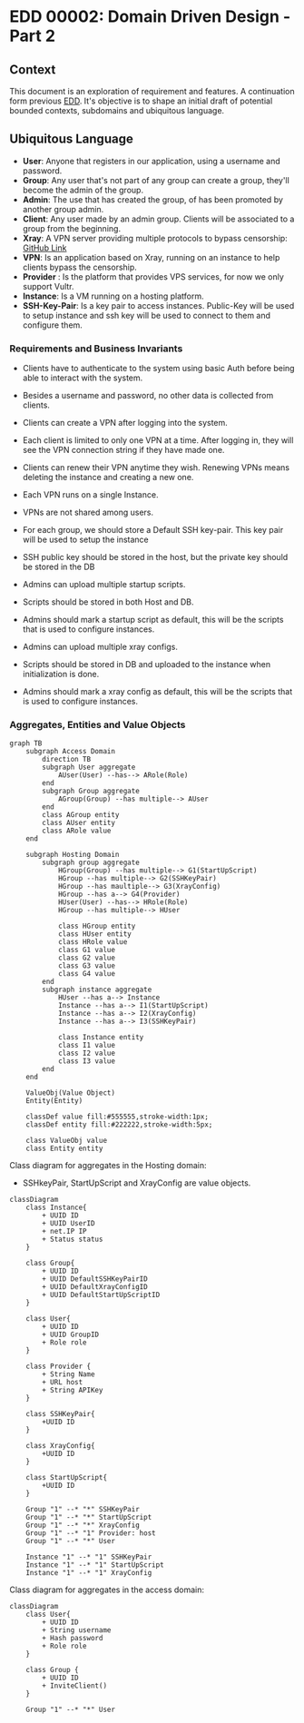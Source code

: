 # EDD 00002: Domain Driven Design - Part 2

## Context

This document is an exploration of requirement and features. A continuation form previous [EDD](./00001-DDD-part-1.md). It's objective is to shape an initial draft of potential bounded contexts, subdomains and ubiquitous language.

## Ubiquitous Language

- **User**: Anyone that registers in our application, using a username and password.
- **Group**: Any user that's not part of any group can create a group, they'll become the admin of the group.
- **Admin**: The use that has created the group, of has been promoted by another group admin.
- **Client**: Any user made by an admin group. Clients will be associated to a group from the beginning.
- **Xray**: A VPN server providing multiple protocols to bypass censorship: [GitHub Link](https://github.com/XTLS/Xray-core)
- **VPN**: Is an application based on Xray, running on an instance to help clients bypass the censorship.
- **Provider** : Is the platform that provides VPS services, for now we only support Vultr.
- **Instance**: Is a VM running on a hosting platform.
- **SSH-Key-Pair**: Is a key pair to access instances. Public-Key will be used to setup instance and ssh key will be used to connect to them and configure them.

### Requirements and Business Invariants

- Clients have to authenticate to the system using basic Auth before being able to interact with the system.
- Besides a username and password, no other data is collected from clients.
- Clients can create a VPN after logging into the system.
- Each client is limited to only one VPN at a time. After logging in, they will see the VPN connection string if they have made one.
- Clients can renew their VPN anytime they wish. Renewing VPNs means deleting the instance and creating a new one.
- Each VPN runs on a single Instance.
- VPNs are not shared among users.

- For each group, we should store a Default SSH key-pair. This key pair will be used to setup the instance
- SSH public key should be stored in the host, but the private key should be stored in the DB

- Admins can upload multiple startup scripts.
- Scripts should be stored in both Host and DB.
- Admins should mark a startup script as default, this will be the scripts that is used to configure instances.

- Admins can upload multiple xray configs.
- Scripts should be stored in DB and uploaded to the instance when initialization is done.
- Admins should mark a xray config as default, this will be the scripts that is used to configure instances.

### Aggregates, Entities and Value Objects

```mermaid
graph TB
    subgraph Access Domain
        direction TB
        subgraph User aggregate
            AUser(User) --has--> ARole(Role)
        end
        subgraph Group aggregate
            AGroup(Group) --has multiple--> AUser
        end
        class AGroup entity
        class AUser entity
        class ARole value
    end

    subgraph Hosting Domain
        subgraph group aggregate
            HGroup(Group) --has multiple--> G1(StartUpScript)
            HGroup --has multiple--> G2(SSHKeyPair)
            HGroup --has maultiple--> G3(XrayConfig)
            HGroup --has a--> G4(Provider)
            HUser(User) --has--> HRole(Role)
            HGroup --has multiple--> HUser

            class HGroup entity
            class HUser entity
            class HRole value
            class G1 value
            class G2 value
            class G3 value
            class G4 value
        end
        subgraph instance aggregate
            HUser --has a--> Instance
            Instance --has a--> I1(StartUpScript)
            Instance --has a--> I2(XrayConfig)
            Instance --has a--> I3(SSHKeyPair)

            class Instance entity
            class I1 value
            class I2 value
            class I3 value
        end
    end

    ValueObj(Value Object)
    Entity(Entity)

    classDef value fill:#555555,stroke-width:1px;
    classDef entity fill:#222222,stroke-width:5px;

    class ValueObj value
    class Entity entity
```

Class diagram for aggregates in the Hosting domain:

- SSHkeyPair, StartUpScript and XrayConfig are value objects.

```mermaid
classDiagram
    class Instance{
        + UUID ID
        + UUID UserID
	    + net.IP IP
	    + Status status
    }

    class Group{
        + UUID ID
        + UUID DefaultSSHKeyPairID
        + UUID DefaultXrayConfigID
        + UUID DefaultStartUpScriptID
    }

    class User{
        + UUID ID
        + UUID GroupID
        + Role role
    }

    class Provider {
        + String Name
        + URL host
        + String APIKey
    }

    class SSHKeyPair{
        +UUID ID
    }

    class XrayConfig{
        +UUID ID
    }

    class StartUpScript{
        +UUID ID
    }

    Group "1" --* "*" SSHKeyPair
    Group "1" --* "*" StartUpScript
    Group "1" --* "*" XrayConfig
    Group "1" --* "1" Provider: host
    Group "1" --* "*" User

    Instance "1" --* "1" SSHKeyPair
    Instance "1" --* "1" StartUpScript
    Instance "1" --* "1" XrayConfig
```

Class diagram for aggregates in the access domain:

```mermaid
classDiagram
    class User{
        + UUID ID
        + String username
        + Hash password
        + Role role
    }

    class Group {
        + UUID ID
        + InviteClient()
    }

    Group "1" --* "*" User
```
